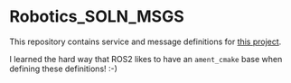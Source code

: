 # Robotics_SOLN_MSGS

This repository contains service and message definitions for [this project](https://github.com/mepix/robotics_soln).

I learned the hard way that ROS2 likes to have an `ament_cmake` base
when defining these definitions! :-)
